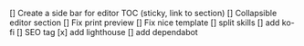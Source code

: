 [] Create a side bar for editor TOC (sticky, link to section)
[] Collapsible editor section
[] Fix print preview
[] Fix nice template
[] split skills
[] add ko-fi
[] SEO tag
[x] add lighthouse
[] add dependabot